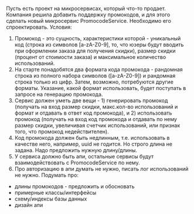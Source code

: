 Пусть есть проект на микросервисах, который что-то продает. Компания решила добавить поддержку промокодов, и для этого сделать новый микросервис PromocodeService. Необходимо его спроектировать. Условия:
1. Промокод - это сущность, характеристики которой - уникальный код (строка из символов [a-zA-Z0-9], то, что юзеры будут вводить при оформлении заказа для получения скидки), размер скидки (процент от стоимости заказа) и максимальное количество использований.
2. На старте понадобятся два формата кода промокода - рандомная строка из полного набора символов ([a-zA-Z0-9]) и рандомная строка только из цифр. Затем, возможно, потребуются другие форматы. Указание, какой формат использовать, будет поступать в запросе на генерацию промокода.
3. Сервис должен уметь две вещи - 1) генерировать промокод (получать на вход размер скидки, макс.кол-во использований и формат и отдавать в ответ код промокода), и 2) использовать промокод (получать на вход код промокода и отдавать по нему размер скидки, увеличивая счетчик использований, или признак того, что промокод недействителен).
4. Код промокода должен быть недлинным, т.е. использовать в качестве него, например, uuid не годится. Но строго длина не задана. Надо предложить нужную длину/длины.
5. У сервиса должно быть апи, остальные сервисы будут взаимодействовать с PromocodeService по нему.
6. Про авторизацию в апи думать не нужно, писать лог использований не нужно.
Подумать про:
- длины промокодов - предложить и обосновать
- примерные классы/интерфейсы
- схему/индексы базы данных
- дизайн апи